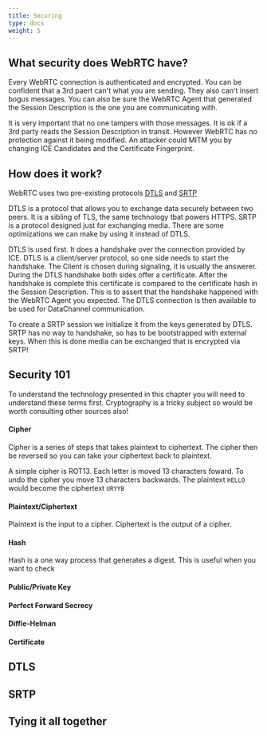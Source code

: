 ```yaml
---
title: Securing
type: docs
weight: 5
---
```



## What security does WebRTC have?
Every WebRTC connection is authenticated and encrypted. You can be confident that a 3rd paert can't what you are sending. They also can't insert bogus messages. You can also be sure the WebRTC Agent that generated the Session Description is the one you are communicating with.

It is very important that no one tampers with those messages. It is ok if a 3rd party reads the Session Description in transit. However WebRTC has no protection against it being modified. An attacker could MITM you by changing ICE Candidates and the Certificate Fingerprint.


## How does it work?

WebRTC uses two pre-existing protocols [DTLS](https://tools.ietf.org/html/rfc6347) and [SRTP](https://tools.ietf.org/html/rfc3711)

DTLS is a protocol that allows you to exchange data securely between two peers. It is a sibling of TLS, the same technology tbat powers HTTPS. SRTP is a protocol designed just for exchanging media. There are some optimizations we can make by using it instead of DTLS.

DTLS is used first. It does a handshake over the connection provided by ICE. DTLS is a client/server protocol, so one side needs to start the handshake. The Client is chosen during signaling, it is usually the answerer. During the DTLS handshake both sides offer a certificate. After the handshake is complete this certificate is compared to the certificate hash in the Session Description. This is to assert that the handshake happened with the WebRTC Agent you expected. The DTLS connection is then available to be used for DataChannel communication.

To create a SRTP session we initialize it from the keys generated by DTLS. SRTP has no way to handshake, so has to be bootstrapped with external keys. When this is done media can be exchanged that is encrypted via SRTP!


## Security 101
To understand the technology presented in this chapter you will need to understand these terms first. Cryptography is a tricky subject so would be worth consulting other sources also!

#### Cipher
Cipher is a series of steps that takes plaintext to ciphertext. The cipher then be reversed so you can take your ciphertext back to plaintext.

A simple cipher is ROT13. Each letter is moved 13 characters foward. To undo the cipher you move 13 characters backwards. The plaintext `HELLO` would become the ciphertext `URYYB`

#### Plaintext/Ciphertext
Plaintext is the input to a cipher. Ciphertext is the output of a cipher.

#### Hash
Hash is a one way process that generates a digest. This is useful when you want to check


#### Public/Private Key


#### Perfect Forward Secrecy
#### Diffie-Helman

#### Certificate

## DTLS
## SRTP

## Tying it all together
